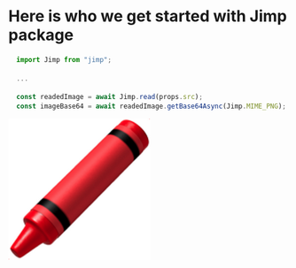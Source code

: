 # Here is who we get started with Jimp package

```js
  import Jimp from "jimp";

  ...

  const readedImage = await Jimp.read(props.src);
  const imageBase64 = await readedImage.getBase64Async(Jimp.MIME_PNG);
```

!["JIMP logo"](./assets/JIMP_logo.png "Jimp logo")
